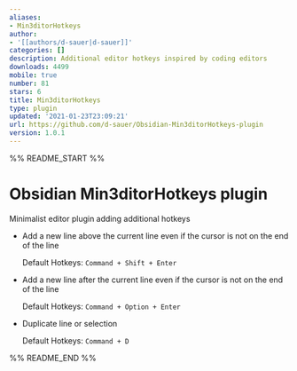 ```yaml
---
aliases:
- Min3ditorHotkeys
author:
- '[[authors/d-sauer|d-sauer]]'
categories: []
description: Additional editor hotkeys inspired by coding editors
downloads: 4499
mobile: true
number: 81
stars: 6
title: Min3ditorHotkeys
type: plugin
updated: '2021-01-23T23:09:21'
url: https://github.com/d-sauer/Obsidian-Min3ditorHotkeys-plugin
version: 1.0.1
---
```


%% README_START %%

# Obsidian Min3ditorHotkeys plugin

Minimalist editor plugin adding additional hotkeys

- Add a new line above the current line
  even if the cursor is not on the end of the line

  Default Hotkeys: `Command + Shift + Enter`

- Add a new line after the current line
  even if the cursor is not on the end of the line

  Default Hotkeys: `Command + Option + Enter`

- Duplicate line or selection

  Default Hotkeys: `Command + D`

%% README_END %%